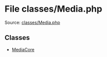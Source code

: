File classes/Media.php
=========

Source: [classes/Media.php](https://github.com/PrestaShop/PrestaShop/blob/1.5.0.2/classes/Media.php)


Classes
-------

* [MediaCore](class.MediaCore.md)

